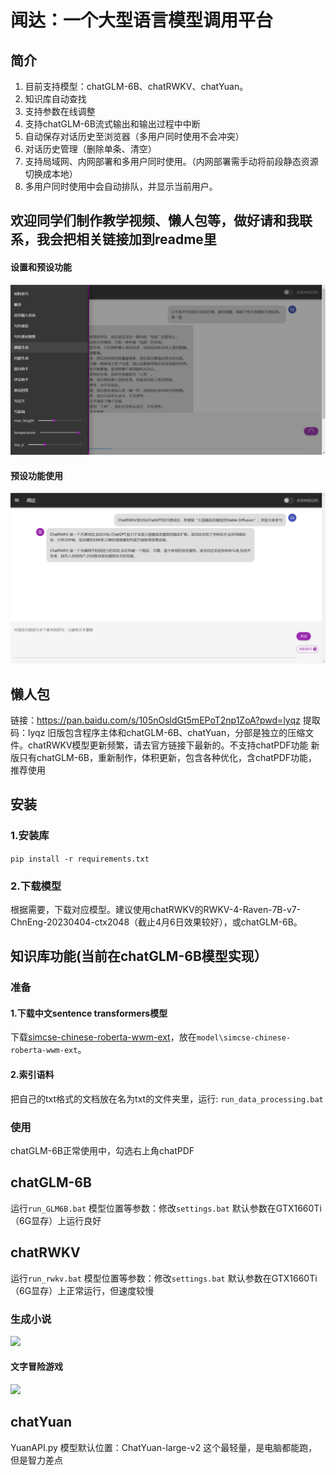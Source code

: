 # 闻达：一个大型语言模型调用平台
## 简介
1. 目前支持模型：chatGLM-6B、chatRWKV、chatYuan。
2. 知识库自动查找
3. 支持参数在线调整
4. 支持chatGLM-6B流式输出和输出过程中中断
5. 自动保存对话历史至浏览器（多用户同时使用不会冲突）
6. 对话历史管理（删除单条、清空）
7. 支持局域网、内网部署和多用户同时使用。（内网部署需手动将前段静态资源切换成本地）
8. 多用户同时使用中会自动排队，并显示当前用户。

**欢迎同学们制作教学视频、懒人包等，做好请和我联系，我会把相关链接加到readme里**
---

#### 设置和预设功能
![](imgs/setting.png)
#### 预设功能使用
![](imgs/func.png)

## 懒人包
链接：https://pan.baidu.com/s/105nOsldGt5mEPoT2np1ZoA?pwd=lyqz 
提取码：lyqz
旧版包含程序主体和chatGLM-6B、chatYuan，分部是独立的压缩文件。chatRWKV模型更新频繁，请去官方链接下最新的。不支持chatPDF功能
新版只有chatGLM-6B，重新制作，体积更新，包含各种优化，含chatPDF功能，推荐使用
## 安装
### 1.安装库
```pip install -r requirements.txt```
### 2.下载模型
根据需要，下载对应模型。建议使用chatRWKV的RWKV-4-Raven-7B-v7-ChnEng-20230404-ctx2048（截止4月6日效果较好），或chatGLM-6B。
## 知识库功能(当前在chatGLM-6B模型实现）
### 准备
#### 1.下载中文sentence transformers模型
下载[simcse-chinese-roberta-wwm-ext](https://huggingface.co/cyclone/simcse-chinese-roberta-wwm-ext)，放在`model\simcse-chinese-roberta-wwm-ext`。
#### 2.索引语料
把自己的txt格式的文档放在名为txt的文件夹里，运行:
```run_data_processing.bat```
### 使用
chatGLM-6B正常使用中，勾选右上角chatPDF
## chatGLM-6B
运行`run_GLM6B.bat`
模型位置等参数：修改`settings.bat`
默认参数在GTX1660Ti（6G显存）上运行良好
## chatRWKV
运行`run_rwkv.bat`
模型位置等参数：修改`settings.bat`
默认参数在GTX1660Ti（6G显存）上正常运行，但速度较慢
### 生成小说
![](imgs/novel.png)
#### 文字冒险游戏
![](imgs/wzmx.png)
## chatYuan
YuanAPI.py
模型默认位置：ChatYuan-large-v2
这个最轻量，是电脑都能跑，但是智力差点

